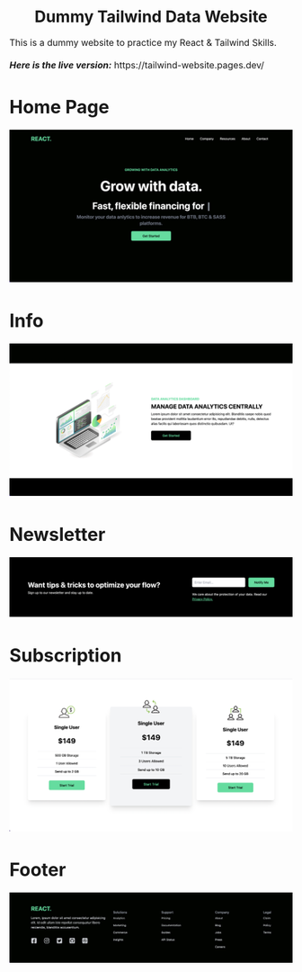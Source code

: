 <h1 align="center">
  <br>
 Dummy Tailwind Data Website
</h1>

<p><font size="3">
This is a dummy website to practice my React & Tailwind Skills.
  <br><br> 
  <strong><em>Here is the live version:</em></strong> https://tailwind-website.pages.dev/
</p>
 
# Home Page
  
<img src="./public/images/homepage.png">

# Info

<img src="./public/images/info.png">
  
# Newsletter

<img src="./public/images/newsletter.png">
  
# Subscription

<img src="./public/images/subscription.png">

# Footer

<img src="./public/images/footer.png">

